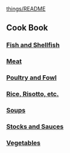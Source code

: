 [things/README](https://github.com/vmsmith/things/blob/master/README.md)

## Cook Book  

### [Fish and Shellfish](https://github.com/vmsmith/CookBook/blob/master/fish_shellfish.md)

### [Meat](https://github.com/vmsmith/CookBook/blob/master/meat.md)  

### [Poultry and Fowl](https://github.com/vmsmith/CookBook/blob/master/poultry_fowl.md)

### [Rice, Risotto, etc.]()

### [Soups](https://github.com/vmsmith/CookBook/blob/master/soups.md)  

### [Stocks and Sauces](https://github.com/vmsmith/CookBook/blob/master/stocks_sauces.md)  

### [Vegetables](https://github.com/vmsmith/CookBook/blob/master/vegetables.md)

